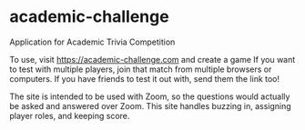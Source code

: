 # academic-challenge
Application for Academic Trivia Competition

To use, visit https://academic-challenge.com and create a game
If you want to test with multiple players, join that match from multiple browsers or computers.
If you have friends to test it out with, send them the link too!

The site is intended to be used with Zoom, so the questions would actually be asked and answered over Zoom. This site handles buzzing in, assigning player roles, and keeping score.
